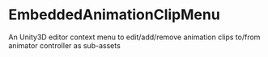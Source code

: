 # EmbeddedAnimationClipMenu
An Unity3D editor context menu to edit/add/remove animation clips to/from animator controller as sub-assets
